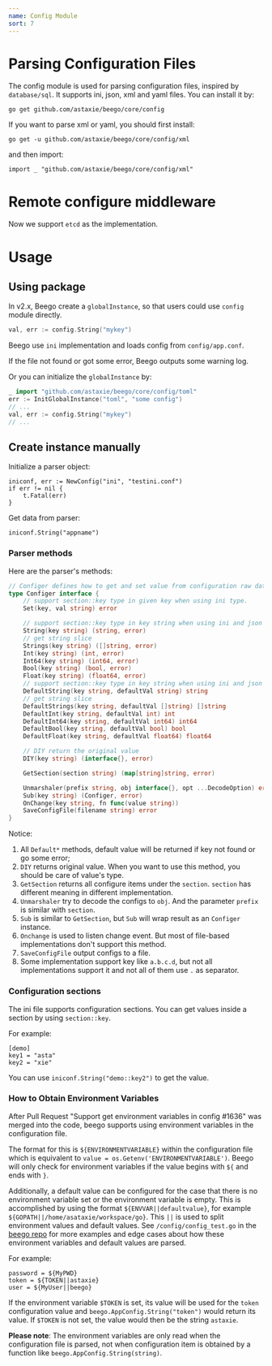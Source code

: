 ```yaml
---
name: Config Module
sort: 7
---
```


# Parsing Configuration Files

The config module is used for parsing configuration files, inspired by `database/sql`. It supports ini, json, xml and yaml files. You can install it by:

	go get github.com/astaxie/beego/core/config

If you want to parse xml or yaml, you should first install:

	go get -u github.com/astaxie/beego/core/config/xml

and then import:

	import _ "github.com/astaxie/beego/core/config/xml"
	
# Remote configure middleware

Now we support `etcd` as the implementation.

# Usage

## Using package 

In v2.x, Beego create a `globalInstance`, so that users could use `config` module directly.

```go
val, err := config.String("mykey")
```

Beego use `ini` implementation and loads config from `config/app.conf`.

If the file not found or got some error, Beego outputs some warning log.

Or you can initialize the `globalInstance` by:

```go
_ import "github.com/astaxie/beego/core/config/toml"
err := InitGlobalInstance("toml", "some config")
// ...
val, err := config.String("mykey")
// ...
```

## Create instance manually 

Initialize a parser object:

	iniconf, err := NewConfig("ini", "testini.conf")
	if err != nil {
		t.Fatal(err)
	}

Get data from parser:

	iniconf.String("appname")

### Parser methods

Here are the parser's methods:
```go
// Configer defines how to get and set value from configuration raw data.
type Configer interface {
	// support section::key type in given key when using ini type.
	Set(key, val string) error

	// support section::key type in key string when using ini and json type; Int,Int64,Bool,Float,DIY are same.
	String(key string) (string, error)
	// get string slice
	Strings(key string) ([]string, error)
	Int(key string) (int, error)
	Int64(key string) (int64, error)
	Bool(key string) (bool, error)
	Float(key string) (float64, error)
	// support section::key type in key string when using ini and json type; Int,Int64,Bool,Float,DIY are same.
	DefaultString(key string, defaultVal string) string
	// get string slice
	DefaultStrings(key string, defaultVal []string) []string
	DefaultInt(key string, defaultVal int) int
	DefaultInt64(key string, defaultVal int64) int64
	DefaultBool(key string, defaultVal bool) bool
	DefaultFloat(key string, defaultVal float64) float64

	// DIY return the original value
	DIY(key string) (interface{}, error)

	GetSection(section string) (map[string]string, error)

	Unmarshaler(prefix string, obj interface{}, opt ...DecodeOption) error
	Sub(key string) (Configer, error)
	OnChange(key string, fn func(value string))
	SaveConfigFile(filename string) error
}
```

Notice:
1. All `Default*` methods, default value will be returned if key not found or go some error;
2. `DIY` returns original value. When you want to use this method, you should be care of value's type. 
3. `GetSection` returns all configure items under the `section`. `section` has different meaning in different implementation.
4. `Unmarshaler` try to decode the configs to `obj`. And the parameter `prefix` is similar with `section`.
5. `Sub` is similar to `GetSection`, but `Sub` will wrap result as an `Configer` instance.
6. `Onchange` is used to listen change event. But most of file-based implementations don't support this method.
7. `SaveConfigFile` output configs to a file.
8. Some implementation support key like `a.b.c.d`, but not all implementations support it and not all of them use `.` as separator. 

### Configuration sections

The ini file supports configuration sections. You can get values inside a section by using `section::key`.

For example:

	[demo]
	key1 = "asta"
	key2 = "xie"

You can use `iniconf.String("demo::key2")` to get the value.

### How to Obtain Environment Variables

After Pull Request "Support get environment variables in config #1636" was merged into the code, beego supports using environment variables in the configuration file.

The format for this is `${ENVIRONMENTVARIABLE}` within the configuration file which is equivalent to `value = os.Getenv('ENVIRONMENTVARIABLE')`. Beego will only check for environment variables if the value begins with `${` and ends with `}`.

Additionally, a default value can be configured for the case that there is no environment variable set or the environment variable is empty. This is accomplished by using the format `${ENVVAR||defaultvalue}`, for example `${GOPATH||/home/asataxie/workspace/go}`. This `||` is used to split environment values and default values. See `/config/config_test.go` in the [beego repo](https://github.com/astaxie/beego) for more examples and edge cases about how these environment variables and default values are parsed.

For example:

	password = ${MyPWD}
	token = ${TOKEN||astaxie}
	user = ${MyUser||beego}

If the environment variable `$TOKEN` is set, its value will be used for the `token` configuration value and `beego.AppConfig.String("token")` would return its value. If `$TOKEN` is not set, the value would then be the string `astaxie`.

**Please note**: The environment variables are only read when the configuration file is parsed, not when configuration item is obtained by a function like `beego.AppConfig.String(string)`.
